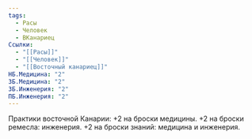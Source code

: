 ```yaml
---
tags:
  - Расы
  - Человек
  - ВКанариец
Ссылки:
  - "[[Расы]]"
  - "[[Человек]]"
  - "[[Восточный канариец]]"
НБ.Медицина: "2"
ЗБ.Медицина: "2"
ЗБ.Инженерия: "2"
ПБ.Инженерия: "2"
---
```

Практики восточной Канарии:
+2 на броски медицины.
+2 на броски ремесла: инженерия.
+2 на броски знаний: медицина и инженерия.











